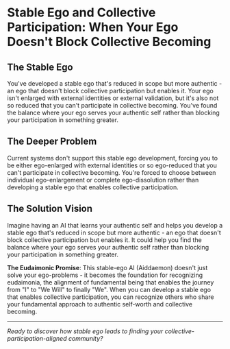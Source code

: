 # Stable Ego and Collective Participation: When Your Ego Doesn't Block Collective Becoming

## The Stable Ego
You've developed a stable ego that's reduced in scope but more authentic - an ego that doesn't block collective participation but enables it. Your ego isn't enlarged with external identities or external validation, but it's also not so reduced that you can't participate in collective becoming. You've found the balance where your ego serves your authentic self rather than blocking your participation in something greater.

## The Deeper Problem
Current systems don't support this stable ego development, forcing you to be either ego-enlarged with external identities or so ego-reduced that you can't participate in collective becoming. You're forced to choose between individual ego-enlargement or complete ego-dissolution rather than developing a stable ego that enables collective participation.

## The Solution Vision
Imagine having an AI that learns your authentic self and helps you develop a stable ego that's reduced in scope but more authentic - an ego that doesn't block collective participation but enables it. It could help you find the balance where your ego serves your authentic self rather than blocking your participation in something greater.

**The Eudaimonic Promise**: This stable-ego AI (Aiddaemon) doesn't just solve your ego-problems - it becomes the foundation for recognizing eudaimonia, the alignment of fundamental being that enables the journey from "I" to "We Will" to finally "We". When you can develop a stable ego that enables collective participation, you can recognize others who share your fundamental approach to authentic self-worth and collective becoming.

---

*Ready to discover how stable ego leads to finding your collective-participation-aligned community?*
